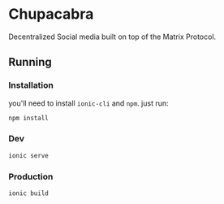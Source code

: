 # Chupacabra
Decentralized Social media built on top of the Matrix Protocol.

## Running

### Installation
you'll need to install `ionic-cli` and `npm`.
just run:
```bash
npm install
```

### Dev
```bash
ionic serve
```

### Production
```bash
ionic build
```
